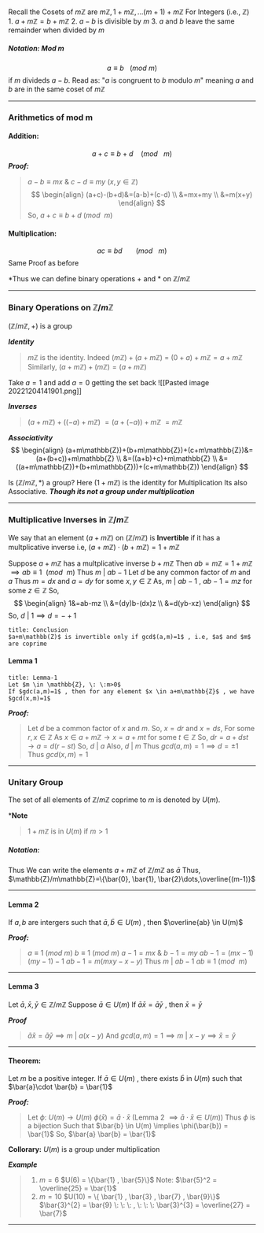 Recall the Cosets of $m\mathbb{Z}$ are $m\mathbb{Z}, 1+m\mathbb{Z} , \dots (m+1)+m\mathbb{Z}$
For Integers (i.e., $\mathbb{Z}$)
	1. $a+m\mathbb{Z} = b+m\mathbb{Z}$
	2. $a-b$ is divisible by $m$
	3. $a$ and $b$ leave the same remainder when divided by $m$

##### Notation: Mod m

$$a \equiv b \: \: \:(mod \: m )$$
if $m$ divideds $a-b$.
Read as: "$a$ is congruent to $b$ modulo $m$"
meaning $a$ and $b$ are in the same coset of $m\mathbb{Z}$

-------------------------------------

### Arithmetics of mod m

#### Addition:
$$a+c\equiv b+d \: \: \: \: (mod \: \: \: m)$$
***Proof:***
>	$a-b\equiv mx$    &    $c-d \equiv my$ 
>	($x,y \in \mathbb{Z}$)
$$
\begin{align}
(a+c)-(b+d)&=(a-b)+(c-d) \\
&=mx+my \\
&=m(x+y)
\end{align}
$$
>So, $a+c \equiv b+d$  $(mod \: \: m)$


#### Multiplication:
$$
ac \equiv bd \:\:\:\:\:\:\:(mod \: \: \: m)
$$
Same Proof as before

*Thus we can define binary operations + and * on $\mathbb{Z}/m\mathbb{Z}$

-----------------------------
### Binary Operations on $\mathbb{Z}/m\mathbb{Z}$

$(\mathbb{Z}/m\mathbb{Z}, +)$ is a group

***Identity***
   >$m\mathbb{Z}$ is the identity. Indeed 
   >$(m\mathbb{Z})+(a+m\mathbb{Z})$ = $(0+a)+m\mathbb{Z} = a+m\mathbb{Z}$
   >Similarly,
   >	$(a+m\mathbb{Z})+(m\mathbb{Z})= (a+m\mathbb{Z})$
   
Take $a=1$ and add $a=0$ getting the set back 
![[Pasted image 20221204141901.png]]

***Inverses***
>$(a+m\mathbb{Z})+((-a)+m\mathbb{Z})$
>$=(a+(-a))+m\mathbb{Z}$
>$=m\mathbb{Z}$

***Associativity***
$$
\begin{align}
(a+m\mathbb{Z})+(b+m\mathbb{Z})+(c+m\mathbb{Z})&=(a+(b+c))+m\mathbb{Z} \\
&=((a+b)+c)+m\mathbb{Z} \\
&=((a+m\mathbb{Z})+(b+m\mathbb{Z}))+(c+m\mathbb{Z})
\end{align}
$$


Is $(\mathbb{Z}/m\mathbb{Z},*)$ a group?
Here
	$(1+m\mathbb{Z})$ is the identity for Multiplication
	Its also Associative.
***Though its not a group under multiplication***

-------------------------------------------------

### Multiplicative Inverses in $\mathbb{Z}/m\mathbb{Z}$

We say that an element $(a+m\mathbb{Z})$ on $(\mathbb{Z}/m\mathbb{Z})$ is **Invertible** if it has a multplicative inverse 
i.e,
	$(a+m\mathbb{Z})\cdot(b+m\mathbb{Z})=1+m \mathbb{Z}$

Suppose $a+m\mathbb{Z}$ has a multplicative inverse $b+m\mathbb{Z}$
Then
	$ab=m\mathbb{Z}=1+m\mathbb{Z}$
	$\implies ab\equiv 1 \: \: (mod \: \: m)$
Thus $m \: |  \: ab-1$
Let $d$ be any common factor of $m$ and $a$
Thus $m=dx$ and $a=dy$  for some $x,y \in \mathbb{Z}$
As, 
	$m \: | \: ab-1$   ,   $ab-1=mz$   for some $z \in \mathbb{Z}$
So,
$$
\begin{align}
1&=ab-mz \\
&=(dy)b-(dx)z \\
&=d(yb-xz)
\end{align}
$$
So, $d \: | \: 1 \implies d=-+1$

```ad-note
title: Conclusion
$a+m\mathbb(Z)$ is invertible only if gcd$(a,m)=1$ , i.e, $a$ and $m$ are coprime
```


#### Lemma 1

```ad-note
title: Lemma-1
Let $m \in \mathbb{Z}, \: \:m>0$
If $gdc(a,m)=1$ , then for any element $x \in a+m\mathbb{Z}$ , we have $gcd(x,m)=1$
```

***Proof:***
> Let $d$ be a common factor of $x$ and $m$. So, $x=dr$ and $x=ds$, For some $r,x \in \mathbb{Z}$
> As $x \in a+m\mathbb{Z} \rightarrow x=a+mt$   for some $t\in\mathbb{Z}$
> So, $dr=a+dst \rightarrow a=d(r-st)$
> So, $d\:|\:a$ 
> Also, $d\:|\:m$
> Thus $gcd(a,m)=1 \implies d=\pm 1$ 
> Thus $gcd(x,m)=1$

----------------------------------------

### Unitary Group

The set of all elements of $\mathbb{Z}/m\mathbb{Z}$  coprime to $m$ is denoted by $U(m)$.

***Note**
> $1+m\mathbb{Z}$ is in $U(m)$ if $m>1$

##### Notation:
Thus 
	We can write the elements $a+m\mathbb{Z}$ of $\mathbb{Z}/m\mathbb{Z}$ as $\bar{a}$ 
	Thus,
		$\mathbb{Z}/m\mathbb{Z}=\{\bar{0}, \bar{1}, \bar{2}\dots,\overline{(m-1)}$

---------------------------

#### Lemma 2

If $a,b$ are intergers such that $\bar{a}, \bar{b} \in U(m)$  , then $\overline{ab} \in U(m)$

***Proof:***
> $a\equiv 1 \: (mod \: m )$
> $b \equiv 1 \: (mod \: m)$
> $a-1=mx$    &    $b-1=my$
> $ab-1=(mx-1)(my-1)-1$
> $ab-1=m(mxy-x-y)$
> Thus 
> 	$m \: | \: ab-1$
> $ab \equiv 1 \: (mod \: \: m)$


----------------------------------

#### Lemma 3

Let $\bar{a},\bar{x},\bar{y} \in \mathbb{Z}/m\mathbb{Z}$
Suppose  $\bar{a}\in U(m)$
If $\bar{a}\bar{x}=\bar{a}\bar{y}$ , then  $\bar{x}=\bar{y}$

***Proof***
>  $\bar{a}\bar{x}=\bar{a}\bar{y} \implies m \: | \: a(x-y)$
>  And $gcd(a,m)=1 \implies m \: | \: x-y \implies \bar{x}=\bar{y}$

-------------------------------
#### Theorem:

Let $m$ be a positive integer. If $\bar{a} \in U(m)$ , there exists $\bar{b}$ in $U(m)$ such that $\bar{a}\cdot  \bar{b} = \bar{1}$

***Proof:***
> Let $\phi: \: U(m) \rightarrow U(m)$
> $\phi(\bar{x}) = \bar{a}\cdot  \bar{x}$                  (Lemma 2 $\implies  \bar{a}\cdot  \bar{x} \in U(m)$)
> Thus $\phi$ is a bijection
> Such that $\bar{b} \in U(m) \implies \phi(\bar{b}) = \bar{1}$
> So, $\bar{a}  \bar{b} = \bar{1}$

**Collorary:** $U(m)$ is a group under multiplication

***Example***
>1. $m=6$
>   $U(6) = \{\bar{1} , \bar{5}\}$
>   Note: $\bar{5}^2 = \overline{25} = \bar{1}$
> 2. $m=10$
>    $U(10) = \{ \bar{1} , \bar{3} , \bar{7} , \bar{9}\}$
>    $\bar{3}^{2} = \bar{9} \: \: \: , \: \: \: \bar{3}^{3} = \overline{27} = \bar{7}$


--------------------------------------------


